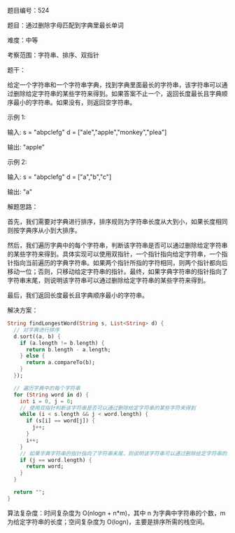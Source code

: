 题目编号：524

题目：通过删除字母匹配到字典里最长单词

难度：中等

考察范围：字符串、排序、双指针

题干：

给定一个字符串和一个字符串字典，找到字典里面最长的字符串，该字符串可以通过删除给定字符串的某些字符来得到。如果答案不止一个，返回长度最长且字典顺序最小的字符串。如果没有，则返回空字符串。

示例 1:

输入:
s = "abpclefg"
d = ["ale","apple","monkey","plea"]

输出: 
"apple"

示例 2:

输入:
s = "abpclefg"
d = ["a","b","c"]

输出: 
"a"

解题思路：

首先，我们需要对字典进行排序，排序规则为字符串长度从大到小，如果长度相同则按字典序从小到大排序。

然后，我们遍历字典中的每个字符串，判断该字符串是否可以通过删除给定字符串的某些字符来得到。具体实现可以使用双指针，一个指针指向给定字符串，一个指针指向当前遍历的字典字符串。如果两个指针所指的字符相同，则两个指针都向后移动一位；否则，只移动给定字符串的指针。最终，如果字典字符串的指针指向了字符串末尾，则说明该字符串可以通过删除给定字符串的某些字符来得到。

最后，我们返回长度最长且字典顺序最小的字符串。

解决方案：

```dart
String findLongestWord(String s, List<String> d) {
  // 对字典进行排序
  d.sort((a, b) {
    if (a.length != b.length) {
      return b.length - a.length;
    } else {
      return a.compareTo(b);
    }
  });

  // 遍历字典中的每个字符串
  for (String word in d) {
    int i = 0, j = 0;
    // 使用双指针判断该字符串是否可以通过删除给定字符串的某些字符来得到
    while (i < s.length && j < word.length) {
      if (s[i] == word[j]) {
        j++;
      }
      i++;
    }
    // 如果字典字符串的指针指向了字符串末尾，则说明该字符串可以通过删除给定字符串的某些字符来得到
    if (j == word.length) {
      return word;
    }
  }

  return "";
}
```

算法复杂度：时间复杂度为 O(nlogn + n*m)，其中 n 为字典中字符串的个数，m 为给定字符串的长度；空间复杂度为 O(logn)，主要是排序所需的栈空间。